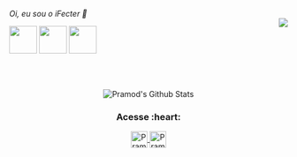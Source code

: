 <em>Oi, eu sou o iFecter 👋</em>
<br/>
<img align="right" src="https://media3.giphy.com/media/2LVRBJsBvLE6vUnGsQ/giphy.gif"/>

<code><a target="_blank"><img height="50" src="https://www.vectorlogo.zone/logos/java/java-icon.svg"></a></code>
<code><a target="_blank"><img height="50" src="https://www.vectorlogo.zone/logos/javascript/javascript-icon.svg"></a></code>
<code><a target="_blank"><img height="50" src="https://www.vectorlogo.zone/logos/w3_html5/w3_html5-icon.svg"></a></code>

<br/><br/>

<p align="center">
<img align="center" src="https://github-readme-stats.vercel.app/api?username=ifecter&&show_icons=true&theme=radical" alt="Pramod's Github Stats">
</p>  

<div align="center">
  <h3 align="center">Acesse :heart:</h3> 
</div>
<p align="center">
  <a href="https://www.youtube.com/channel/UCPwyIgCwxeTPre_fx8g3zdg" target="blank">
  <img align="center" alt="Pramod's Youtube" width="30px" src="https://www.vectorlogo.zone/logos/youtube/youtube-icon.svg" />
 <a href="https://discord.gg/BsPgzm2pwt" target="blank">
  <img align="center" alt="Pramod's Discord" width="30px" src="https://www.vectorlogo.zone/logos/discordapp/discordapp-tile.svg" />
 </a>
</p>
<p>
